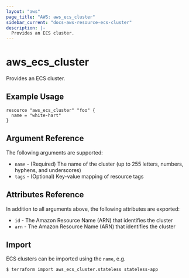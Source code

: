 ```yaml
---
layout: "aws"
page_title: "AWS: aws_ecs_cluster"
sidebar_current: "docs-aws-resource-ecs-cluster"
description: |-
  Provides an ECS cluster.
---
```


# aws_ecs_cluster

Provides an ECS cluster.

## Example Usage

```hcl
resource "aws_ecs_cluster" "foo" {
  name = "white-hart"
}
```

## Argument Reference

The following arguments are supported:

* `name` - (Required) The name of the cluster (up to 255 letters, numbers, hyphens, and underscores)
* `tags` - (Optional) Key-value mapping of resource tags

## Attributes Reference

In addition to all arguments above, the following attributes are exported:

* `id` - The Amazon Resource Name (ARN) that identifies the cluster
* `arn` - The Amazon Resource Name (ARN) that identifies the cluster

## Import

ECS clusters can be imported using the `name`, e.g.

```
$ terraform import aws_ecs_cluster.stateless stateless-app
```
